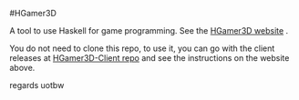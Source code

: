 #HGamer3D

A tool to use Haskell for game programming. See the [HGamer3D website](http://www.hgamer3D.org) .

You do not need to clone this repo, to use it, you can go with the client releases at [HGamer3D-Client repo](https://github.com/urs-of-the-backwoods/HGamer3D-Client/releases) and see the instructions on the website above.

regards
uotbw

